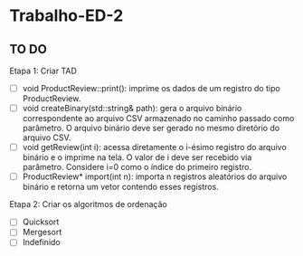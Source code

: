 # Trabalho-ED-2

## TO DO
Etapa 1: Criar TAD
- [ ] void ProductReview::print(): imprime os dados de um registro do tipo ProductReview.
- [ ] void createBinary(std::string& path): gera o arquivo binário correspondente ao arquivo CSV armazenado no caminho passado como parâmetro. O arquivo binário deve ser gerado no mesmo diretório do arquivo CSV.
- [ ] void getReview(int i): acessa diretamente o i-ésimo registro do arquivo binário e o imprime na tela. O valor de i deve ser recebido via parâmetro. Considere i=0 como o índice do primeiro registro.
- [ ] ProductReview* import(int n): importa n registros aleatórios do arquivo binário e retorna um vetor contendo esses registros.

Etapa 2: Criar os algoritmos de ordenação
- [ ] Quicksort
- [ ] Mergesort
- [ ] Indefinido